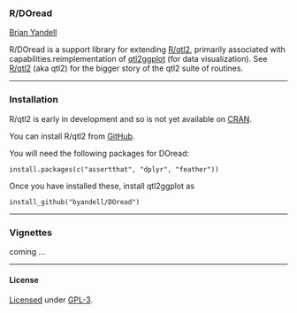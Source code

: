 ### R/DOread

[Brian Yandell](http://www.stat.wisc.edu/~yandell)

R/DOread is a support library for extending [R/qtl2](http://kbroman.org/qtl2), primarily associated with capabilities.reimplementation of [qtl2ggplot](https://github.com/byandell/qtl2ggplot) (for data visualization). See
[R/qtl2](http://kbroman.org/qtl2) (aka qtl2) for the bigger story of the qtl2 suite of routines.

---

### Installation

R/qtl2 is early in development and so is not yet available on
[CRAN](http://cran.r-project.org).

You can install R/qtl2 from [GitHub](https://github.com/rqtl).

You will need the following packages for DOread:

    install.packages(c("assertthat", "dplyr", "feather"))

Once you have installed these, install qtl2ggplot as

    install_github("byandell/DOread")

---

### Vignettes

coming ...

---

#### License

[Licensed](License.md) under [GPL-3](http://www.r-project.org/Licenses/GPL-3).
